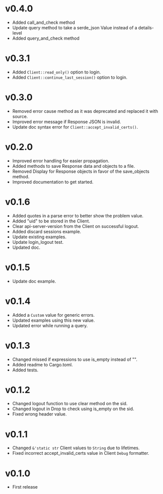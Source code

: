 # v0.4.0

- Added call_and_check method
- Update query method to take a serde_json Value instead of a details-level
- Added query_and_check method

# v0.3.1

- Added `Client::read_only()` option to login.
- Added `Client::continue_last_session()` option to login.

# v0.3.0

- Removed error cause method as it was deprecated and replaced it with source.
- Improved error message if Response JSON is invalid.
- Update doc syntax error for `Client::accept_invalid_certs()`.

# v0.2.0

- Improved error handling for easier propagation.
- Added methods to save Response data and objects to a file.
- Removed Display for Response objects in favor of the save_objects method.
- Improved documentation to get started.

# v0.1.6

- Added quotes in a parse error to better show the problem value.
- Added "uid" to be stored in the Client.
- Clear api-server-version from the Client on successful logout.
- Added discard sessions example.
- Update existing examples.
- Update login_logout test.
- Updated doc.

# v0.1.5

- Update doc example.

# v0.1.4

- Added a `Custom` value for generic errors.
- Updated examples using this new value.
- Updated error while running a query.

# v0.1.3

- Changed missed if expressions to use is_empty instead of "".
- Added readme to Cargo.toml.
- Added tests.

# v0.1.2

- Changed logout function to use clear method on the sid.
- Changed logout in Drop to check using is_empty on the sid.
- Fixed wrong header value.

# v0.1.1

- Changed `&'static str` Client values to `String` due to lifetimes.
- Fixed incorrect accept_invalid_certs value in Client `Debug` formatter.

# v0.1.0

- First release
